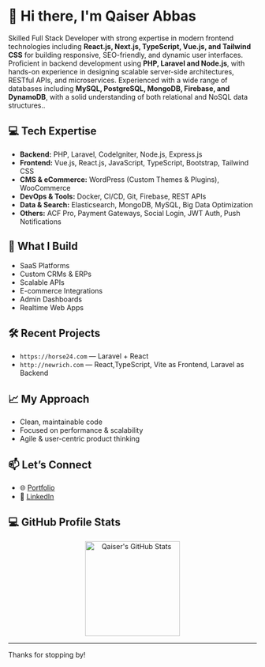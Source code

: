 # 👋 Hi there, I'm Qaiser Abbas

Skilled Full Stack Developer with strong expertise in modern frontend technologies including
**React.js, Next.js, TypeScript, Vue.js, and Tailwind CSS** for building responsive, SEO-friendly, and
dynamic user interfaces. Proficient in backend development using **PHP, Laravel and Node.js**,
with hands-on experience in designing scalable server-side architectures, RESTful APIs, and
microservices. Experienced with a wide range of databases including **MySQL, PostgreSQL,
MongoDB, Firebase, and DynamoDB**, with a solid understanding of both relational and NoSQL
data structures..

## 💻 Tech Expertise

- **Backend:** PHP, Laravel, CodeIgniter, Node.js, Express.js  
- **Frontend:** Vue.js, React.js, JavaScript, TypeScript, Bootstrap, Tailwind CSS  
- **CMS & eCommerce:** WordPress (Custom Themes & Plugins), WooCommerce  
- **DevOps & Tools:** Docker, CI/CD, Git, Firebase, REST APIs  
- **Data & Search:** Elasticsearch, MongoDB, MySQL, Big Data Optimization  
- **Others:** ACF Pro, Payment Gateways, Social Login, JWT Auth, Push Notifications

## 🚀 What I Build

- SaaS Platforms  
- Custom CRMs & ERPs  
- Scalable APIs  
- E-commerce Integrations  
- Admin Dashboards  
- Realtime Web Apps

## 🛠 Recent Projects

- `https://horse24.com` — Laravel + React  
- `http://newrich.com` — React,TypeScript, Vite as Frontend, Laravel as Backend

## 📈 My Approach

- Clean, maintainable code
- Focused on performance & scalability
- Agile & user-centric product thinking

## 📫 Let’s Connect

- 🌐 [Portfolio](https://qaiser-abbas-portfolio.web.app/)
- 💼 [LinkedIn](https://www.linkedin.com/in/qaiser-abbas-a28419270)

## 💻 GitHub Profile Stats  

<p align="center">
  <a href="https://github.com/Moeed-Farooq">
    <img alt="Qaiser's GitHub Stats" src="https://github-readme-stats.vercel.app/api?username=qaiser-abbas&show_icons=true&include_all_commits=true&count_private=true&theme=react&hide_border=true&bg_color=1F222E&title_color=F85D7F&icon_color=F8D866" height="192px"/>
  </a>
</p>

---

Thanks for stopping by!
